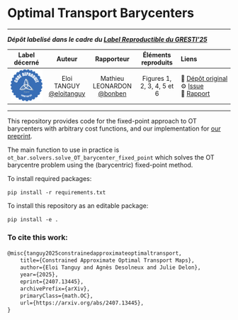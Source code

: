 # Optimal Transport Barycenters

<hr>

**_Dépôt labelisé dans le cadre du [Label Reproductible du GRESTI'25](https://gretsi.fr/colloque2025/recherche-reproductible/)_**

| Label décerné | Auteur | Rapporteur | Éléments reproduits | Liens |
|:-------------:|:------:|:----------:|:-------------------:|:------|
| ![](label_argent.png) | Eloi TANGUY<br>[@eloitanguy](https://github.com/eloitanguy) | Mathieu LEONARDON<br>[@bonben](https://github.com/bonben) |  Figures 1, 2, 3, 4, 5 et 6 | 📌&nbsp;[Dépôt&nbsp;original](https://github.com/eloitanguy/ot_bar)<br>⚙️&nbsp;[Issue](https://github.com/GRETSI-2025/Label-Reproductible/issues/14)<br>📝&nbsp;[Rapport](https://github.com/akrah/test/tree/main/rapports/Rapport_issue_14) |

<hr>

This repository provides code for the fixed-point approach to OT barycenters
with arbitrary cost functions, and our implementation for [our preprint](https://arxiv.org/abs/2407.13445).

The main function to use in practice is
`ot_bar.solvers.solve_OT_barycenter_fixed_point` which solves the OT barycentre
problem using the (barycentric) fixed-point method.

To install required packages:

    pip install -r requirements.txt

To install this repository as an editable package:

    pip install -e .

### To cite this work:

    @misc{tanguy2025constrainedapproximateoptimaltransport,
        title={Constrained Approximate Optimal Transport Maps}, 
        author={Eloi Tanguy and Agnès Desolneux and Julie Delon},
        year={2025},
        eprint={2407.13445},
        archivePrefix={arXiv},
        primaryClass={math.OC},
        url={https://arxiv.org/abs/2407.13445}, 
    }
